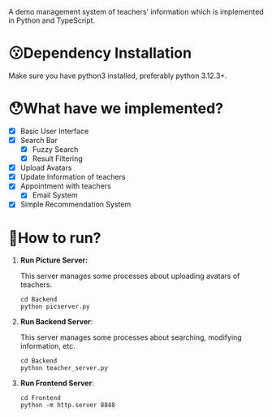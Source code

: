 A demo management system of teachers' information which is implemented in Python and TypeScript.

# 😗Dependency Installation

Make sure you have python3 installed, preferably python 3.12.3+.

# 😯What have we implemented?

- [x] Basic User Interface
- [x] Search Bar
  - [x] Fuzzy Search
  - [x] Result Filtering
- [x] Upload Avatars
- [x] Update Information of teachers
- [x] Appointment with teachers
  - [x] Email System
- [x] Simple Recommendation System

# 🚀How to run?

1. **Run Picture Server:**

   This server manages some processes about uploading avatars of teachers.

   ```shell
   cd Backend
   python picserver.py
   ```
   
2. **Run Backend Server**:

   This server manages some processes about searching, modifying information, etc.

   ```shell
   cd Backend
   python teacher_server.py
   ```
   
3. **Run Frontend Server**:

   ```shell
   cd Frontend
   python -m http.server 8848
   ```

   

